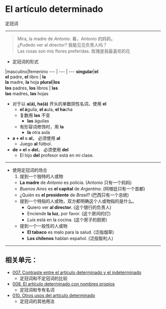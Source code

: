 # El artículo determinado
定冠词

----

> Mira, la madre de _Antonio_. 看，Antonio 的妈妈。<br>
> ¿Pudedo ver al director? 我能见见负责人吗？<br>
> Las rosas son mis flores preferidas. 玫瑰是我最喜欢的花

- 定冠词的形式

|masculino|femenino
--- | --- | ---
**singular**|**el** <br> **el** padre, **el** libro | **la** <br> **la** madre, **la** hoja
**plural**|**los** <br> **los** padres, **los** libros | **las**　<br> **las** madres, **las** hojas

- 对于以 **a(á), ha(á)** 开头的单数阴性名词，使用 **el**
  - **el á**guila, **el a**ula, **el ha**cha
  - 复数用 **las** 不变
    - **las** águilas
  - 有形容词修饰时，用 **la**
    - **la** otra aula
- **a + el = al**， 必须使用 **al**
  - Juego **al** fútbol.
- **de + el = del**， 必须使用 **del**
  - El hijo **del** profesor está en mi clase.

---

- 使用定冠词的场合
  1. 提到一个独特的人或物
    - **La madre** de _Antonio_ es policía. (Antonio 只有一个妈妈)
    - _Buenos Aires_ es **el capital** de _Argentina_. (阿根廷只有一个首都)
    - ¿Quién es **el presidente** de _Brasil_? (巴西只有一个总统)
  - 提到一个特指的人或物，双方都明确这个人或物指的是什么。
    - Quiero ver **al director**. (这个银行的负责人)
    - Enciende **la luz**, por favor. (这个房间的灯)
    - _Luis_ está en la cocina. (这个房子的厨房)
  - 提到一个一般性的人或物
    - **El tabaco** es malo para la salud. (泛指烟草)
    - **Los chilenos** hablan español. (泛指智利人)

----

## 相关单元：
- [007. Contraste entre el artículo determinado y el indeterminado](007-un-perro-el-perro.md)
  - 定冠词和不定冠词的比较
- [008. El artículo determinado con nombres propios](008-el-señor-alonso-la-calle-mayor.md)
  - 定冠词和专有名词
- [010. Otros usos del artículo determinado](010-tocar-la-guitarra.md)
  - 定冠词的其他用法
